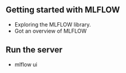 ## Getting started with MLFLOW
- Exploring the MLFLOW library.
- Got an overview of MLFLOW

## Run the server 
- mlflow ui
